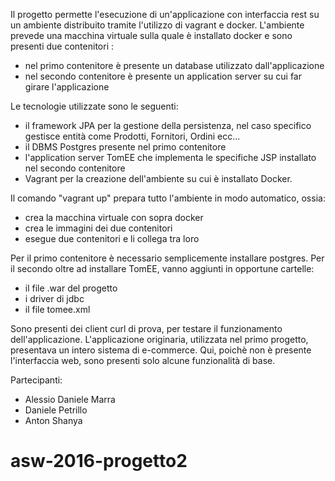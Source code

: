 Il progetto permette l'esecuzione di un'applicazione con interfaccia rest su un ambiente distribuito tramite l'utilizzo di vagrant e docker.
L'ambiente prevede una macchina virtuale sulla quale è installato docker e sono presenti due contenitori :
- nel primo contenitore è presente un database utilizzato dall'applicazione
- nel secondo contenitore è presente un application server su cui far girare l'applicazione

Le tecnologie utilizzate sono le seguenti:
- il framework JPA per la gestione della persistenza, nel caso specifico gestisce entità come Prodotti, Fornitori, Ordini ecc...
- il DBMS Postgres presente nel primo contenitore
- l'application server TomEE che implementa le specifiche JSP installato nel secondo contenitore
- Vagrant per la creazione dell'ambiente su cui è installato Docker.

Il comando "vagrant up" prepara tutto l'ambiente in modo automatico, ossia:
- crea la macchina virtuale con sopra docker
- crea le immagini dei due contenitori
- esegue due contenitori e li collega tra loro

Per il primo contenitore è necessario semplicemente installare postgres. Per il secondo oltre ad installare TomEE, vanno aggiunti in opportune cartelle:
- il file .war del progetto
- i driver di jdbc
- il file tomee.xml

Sono presenti dei client curl di prova, per testare il funzionamento dell'applicazione.
L'applicazione originaria, utilizzata nel primo progetto, presentava un intero sistema di e-commerce. Qui, poichè non è presente l'interfaccia web, sono presenti solo alcune funzionalità di base.


Partecipanti:
- Alessio Daniele Marra
- Daniele Petrillo
- Anton Shanya
# asw-2016-progetto2
